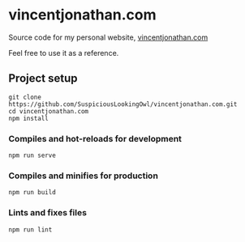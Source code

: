 # vincentjonathan.com

Source code for my personal website, [vincentjonathan.com](https://vincentjonathan.com)

Feel free to use it as a reference.

## Project setup
```
git clone https://github.com/SuspiciousLookingOwl/vincentjonathan.com.git
cd vincentjonathan.com
npm install
```

### Compiles and hot-reloads for development
```
npm run serve
```

### Compiles and minifies for production
```
npm run build
```

### Lints and fixes files
```
npm run lint
```
